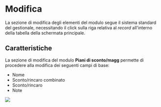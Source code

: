 # Modifica

La sezione di modifica degli elementi del modulo segue il sistema standard del gestionale, necessitando il click sulla riga relativa al _record_ all'interno della tabella della schermata principale.

## Caratteristiche

La sezione di modifica del modulo **Piani di sconto/magg** permette di procedere alla modifica dei seguenti campi di base:

* Nome
* Sconto/rincaro combinato
* Sconto/rincaro
* Note

![](https://firebasestorage.googleapis.com/v0/b/gitbook-x-prod.appspot.com/o/spaces%2F-LZJeLg23eVDvrCv74U7-887967055%2Fuploads%2FVr81vNtRzvcqbhy1JOTm%2Ffile.png?alt=media)
